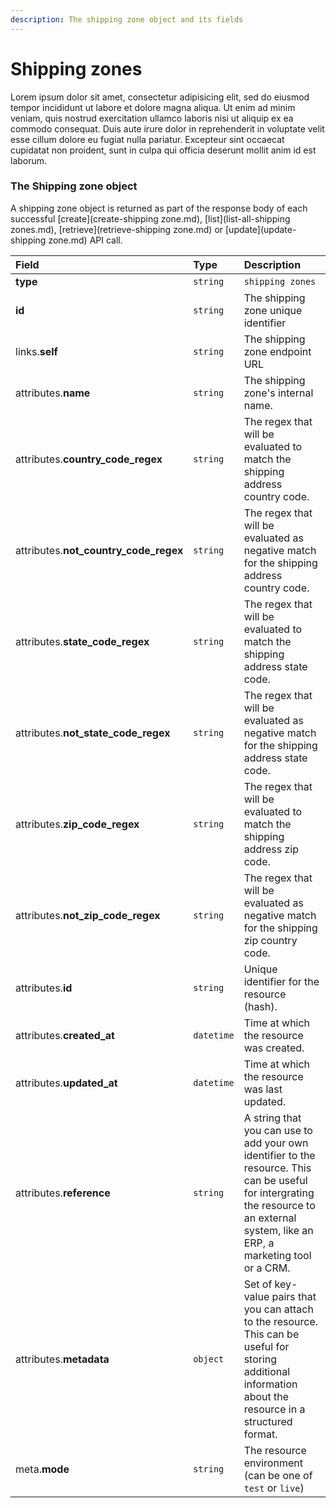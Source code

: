 ```yaml
---
description: The shipping zone object and its fields
---
```


# Shipping zones

Lorem ipsum dolor sit amet, consectetur adipisicing elit, sed do eiusmod tempor incididunt ut labore et dolore magna aliqua. Ut enim ad minim veniam, quis nostrud exercitation ullamco laboris nisi ut aliquip ex ea commodo consequat. Duis aute irure dolor in reprehenderit in voluptate velit esse cillum dolore eu fugiat nulla pariatur. Excepteur sint occaecat cupidatat non proident, sunt in culpa qui officia deserunt mollit anim id est laborum.

### The Shipping zone object

A shipping zone object is returned as part of the response body of each successful [create](create-shipping zone.md), [list](list-all-shipping zones.md), [retrieve](retrieve-shipping zone.md) or [update](update-shipping zone.md) API call.

| Field | Type | Description |
| :--- | :--- | :--- |
| **type** | `string` | `shipping zones` |
| **id** | `string` | The shipping zone unique identifier |
| links.**self** | `string` | The shipping zone endpoint URL |
| attributes.**name** | `string` | The shipping zone's internal name. |
| attributes.**country_code_regex** | `string` | The regex that will be evaluated to match the shipping address country code. |
| attributes.**not_country_code_regex** | `string` | The regex that will be evaluated as negative match for the shipping address country code. |
| attributes.**state_code_regex** | `string` | The regex that will be evaluated to match the shipping address state code. |
| attributes.**not_state_code_regex** | `string` | The regex that will be evaluated as negative match for the shipping address state code. |
| attributes.**zip_code_regex** | `string` | The regex that will be evaluated to match the shipping address zip code. |
| attributes.**not_zip_code_regex** | `string` | The regex that will be evaluated as negative match for the shipping zip country code. |
| attributes.**id** | `string` | Unique identifier for the resource (hash). |
| attributes.**created_at** | `datetime` | Time at which the resource was created. |
| attributes.**updated_at** | `datetime` | Time at which the resource was last updated. |
| attributes.**reference** | `string` | A string that you can use to add your own identifier to the resource. This can be useful for intergrating the resource to an external system, like an ERP, a marketing tool or a CRM. |
| attributes.**metadata** | `object` | Set of key-value pairs that you can attach to the resource. This can be useful for storing additional information about the resource in a structured format. |
| meta.**mode** | `string` | The resource environment \(can be one of `test` or `live`\) |
